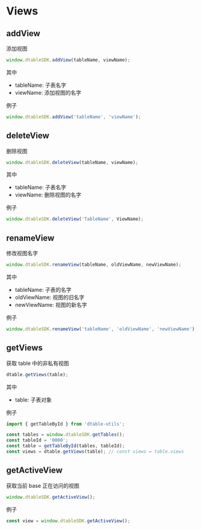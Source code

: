 # Views

## addView

添加视图

```javascript
window.dtableSDK.addView(tableName, viewName);
```

其中

* tableName: 子表名字
* viewName: 添加视图的名字

例子

```javascript
window.dtableSDK.addView('tableName', 'viewName');
```

## deleteView

删除视图

```javascript
window.dtableSDK.deleteView(tableName, viewName);
```

其中

* tableName: 子表名字
* viewName: 删除视图的名字

例子

```javascript
window.dtableSDK.deleteView('TableName', ViewName);
```

## renameView

修改视图名字

```javascript
window.dtableSDK.renameView(tableName, oldViewName, newViewName);
```

其中

* tableName: 子表的名字
* oldViewName: 视图的旧名字
* newViewName: 视图的新名字

例子

```javascript
window.dtableSDK.renameView('tableName', 'oldViewName', 'newViewName');
```

## getViews

获取 table 中的非私有视图

```javascript
dtable.getViews(table);
```

其中

* table: 子表对象

例子

```javascript
import { getTableById } from 'dtable-utils';

const tables = window.dtableSDK.getTables();
const tableId = '0000';
const table = getTableById(tables, tableId);
const views = dtable.getViews(table); // const views = table.views
```

## getActiveView

获取当前 base 正在访问的视图

```javascript
window.dtableSDK.getActiveView();
```

例子

```javascript
const view = window.dtableSDK.getActiveView();
```
